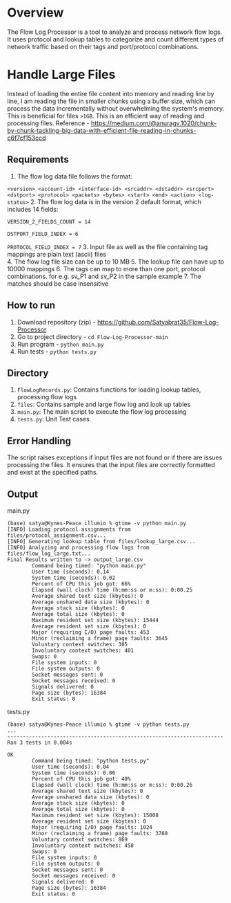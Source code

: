 # Overview
The Flow Log Processor is a tool to analyze and process network flow logs. It
uses protocol and lookup tables to categorize and count different types of network 
traffic based on their tags and port/protocol combinations.

# Handle Large Files
Instead of loading the entire file content into memory and reading
line by line, I am reading the file in smaller chunks using a buffer size, which
can process the data incrementally without overwhelming the system's memory.
This is beneficial for files `>1GB`. This is an efficient way of reading and processing files.
Reference - https://medium.com/@anuragv.1020/chunk-by-chunk-tackling-big-data-with-efficient-file-reading-in-chunks-c6f7cf153ccd

## Requirements 
1. The flow log data file follows the format:

`<version> <account-id> <interface-id> <srcaddr> <dstaddr> <srcport> <dstport> <protocol> <packets> <bytes> <start> <end> <action> <log-status>`
2. The flow log data is in the version 2 default format, which includes 14 fields:

`VERSION_2_FIELDS_COUNT = 14`

`DSTPORT_FIELD_INDEX = 6`

`PROTOCOL_FIELD_INDEX = 7`
3. Input file as well as the file containing tag mappings are plain text (ascii) files  
4. The flow log file size can be up to 10 MB 
5. The lookup file can have up to 10000 mappings 
6. The tags can map to more than one port, protocol combinations.  for e.g. sv_P1 and sv_P2 in the sample example
7. The matches should be case insensitive 

## How to run
1. Download repository (zip) - https://github.com/Satyabrat35/Flow-Log-Processor
2. Go to project directory - `cd Flow-Log-Processor-main`
3. Run program - `python main.py`
4. Run tests - `python tests.py`

## Directory
1. `FlowLogRecords.py`: Contains functions for loading lookup tables, processing flow logs
2. `files`: Contains sample and large flow log and look up tables
3. `main.py`: The main script to execute the flow log processing
4. `tests.py`: Unit Test cases

## Error Handling
The script raises exceptions if input files are not found or if there are issues processing the files.
It ensures that the input files are correctly formatted and exist at the specified paths.

## Output
main.py

```
(base) satya@Kynes-Peace illumio % gtime -v python main.py
[INFO] Loading protocol assignments from files/protocol_assignment.csv...
[INFO] Generating lookup table from files/lookup_large.csv...
[INFO] Analyzing and processing flow logs from files/flow_log_large.txt...
Final Results written to -> output_large.csv
        Command being timed: "python main.py"
        User time (seconds): 0.14
        System time (seconds): 0.02
        Percent of CPU this job got: 66%
        Elapsed (wall clock) time (h:mm:ss or m:ss): 0:00.25
        Average shared text size (kbytes): 0
        Average unshared data size (kbytes): 0
        Average stack size (kbytes): 0
        Average total size (kbytes): 0
        Maximum resident set size (kbytes): 15444
        Average resident set size (kbytes): 0
        Major (requiring I/O) page faults: 453
        Minor (reclaiming a frame) page faults: 3645
        Voluntary context switches: 305
        Involuntary context switches: 401
        Swaps: 0
        File system inputs: 0
        File system outputs: 0
        Socket messages sent: 0
        Socket messages received: 0
        Signals delivered: 0
        Page size (bytes): 16384
        Exit status: 0
```

tests.py

```
(base) satya@Kynes-Peace illumio % gtime -v python tests.py
...
----------------------------------------------------------------------
Ran 3 tests in 0.004s

OK
        Command being timed: "python tests.py"
        User time (seconds): 0.04
        System time (seconds): 0.06
        Percent of CPU this job got: 40%
        Elapsed (wall clock) time (h:mm:ss or m:ss): 0:00.26
        Average shared text size (kbytes): 0
        Average unshared data size (kbytes): 0
        Average stack size (kbytes): 0
        Average total size (kbytes): 0
        Maximum resident set size (kbytes): 15008
        Average resident set size (kbytes): 0
        Major (requiring I/O) page faults: 1024
        Minor (reclaiming a frame) page faults: 3760
        Voluntary context switches: 869
        Involuntary context switches: 458
        Swaps: 0
        File system inputs: 0
        File system outputs: 0
        Socket messages sent: 0
        Socket messages received: 0
        Signals delivered: 0
        Page size (bytes): 16384
        Exit status: 0

```